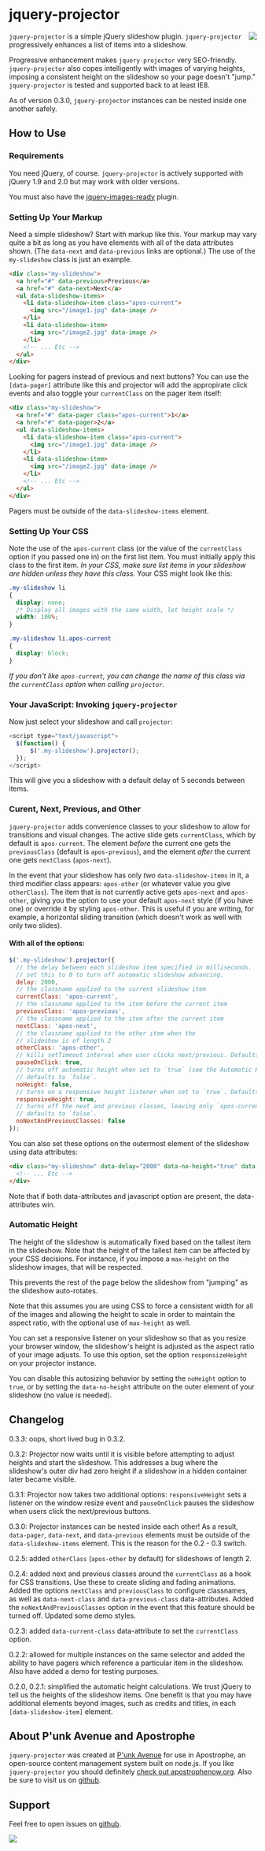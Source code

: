 # jquery-projector

<a href="http://apostrophenow.org/"><img src="https://raw.github.com/punkave/jquery-projector/master/logos/logo-box-madefor.png" align="right" /></a>

`jquery-projector` is a simple jQuery slideshow plugin. `jquery-projector` progressively enhances a list of items into a slideshow.

Progressive enhancement makes `jquery-projector` very SEO-friendly. `jquery-projector` also copes intelligently with images of varying heights, imposing a consistent height on the slideshow so your page doesn't "jump." `jquery-projector` is tested and supported back to at least IE8.

As of version 0.3.0, `jquery-projector` instances can be nested inside one another safely.

## How to Use

### Requirements

You need jQuery, of course. `jquery-projector` is actively supported with jQuery 1.9 and 2.0 but may work with older versions.

You must also have the [jquery-images-ready](http://github.com/punkave/jquery-images-ready) plugin.

### Setting Up Your Markup

Need a simple slideshow? Start with markup like this. Your markup may vary quite a bit as long as you have elements with all of the data attributes shown. (The `data-next` and `data-previous` links are optional.) The use of the `my-slideshow` class is just an example.

```html
<div class="my-slideshow">
  <a href="#" data-previous>Previous</a>
  <a href="#" data-next>Next</a>
  <ul data-slideshow-items>
    <li data-slideshow-item class="apos-current">
      <img src="/image1.jpg" data-image />
    </li>
    <li data-slideshow-item>
      <img src="/image2.jpg" data-image />
    </li>
    <!-- ... Etc -->
  </ul>
</div>
```

Looking for pagers instead of previous and next buttons? You can use the `[data-pager]` attribute like this and projector will add the appropirate click events and also toggle your `currentClass` on the pager item itself:

```html
<div class="my-slideshow">
  <a href="#" data-pager class="apos-current">1</a>
  <a href="#" data-pager>2</a>
  <ul data-slideshow-items>
    <li data-slideshow-item class="apos-current">
      <img src="/image1.jpg" data-image />
    </li>
    <li data-slideshow-item>
      <img src="/image2.jpg" data-image />
    </li>
    <!-- ... Etc -->
  </ul>
</div>
```

Pagers must be outside of the `data-slideshow-items` element.

### Setting Up Your CSS

Note the use of the `apos-current` class (or the value of the `currentClass` option if you passed one in)  on the first list item. You must initially apply this class to the first item. *In your CSS, make sure list items in your slideshow are hidden unless they have this class.* Your CSS might look like this:

```css
.my-slideshow li
{
  display: none;
  /* Display all images with the same width, let height scale */
  width: 100%;
}

.my-slideshow li.apos-current
{
  display: block;
}
```

*If you don't like `apos-current`, you can change the name of this class via the `currentClass` option when calling `projector`.*

### Your JavaScript: Invoking `jquery-projector`

Now just select your slideshow and call `projector`:

```javascript
<script type="text/javascript">
  $(function() {
      $('.my-slideshow').projector();
  });
</script>
```

This will give you a slideshow with a default delay of 5 seconds between items.

### Curent, Next, Previous, and Other

`jquery-projector` adds convenience classes to your slideshow to allow for transitions and visual changes. The active slide gets `currentClass`, which by default is `apos-current`. The element _before_ the current one gets the `previousClass` (default is `apos-previous`), and the element _after_ the current one gets `nextClass` (`apos-next`).

In the event that your slideshow has only _two_ `data-slideshow-items` in it, a third modifier class appears: `apos-other` (or whatever value you give `otherClass`). The item that is not currently active gets `apos-next` and `apos-other`, giving you the option to use your default `apos-next` style (if you have one) or override it by styling `apos-other`. This is useful if you are writing, for example, a horizontal sliding transition (which doesn't work as well with only two slides).

#### With all of the options:

```javascript
$('.my-slideshow').projector({
  // the delay between each slideshow item specified in milliseconds.
  // set this to 0 to turn off automatic slideshow advancing.
  delay: 2000,
  // the classname applied to the current slideshow item
  currentClass: 'apos-current',
  // the classname applied to the item before the current item
  previousClass: 'apos-previous',
  // the classname applied to the item after the current item
  nextClass: 'apos-next',
  // the classname applied to the other item when the
  // slideshow is of length 2
  otherClass: 'apos-other',
  // kills setTimeout interval when user clicks next/previous. Defaults to `false`
  pauseOnClick: true,
  // turns off automatic height when set to `true` (see the Automatic Height section below).
  // defaults to `false`.
  noHeight: false,
  // turns on a responsive height listener when set to `true`. Defaults to `false`
  responsiveHeight: true,
  // turns off the next and previous classes, leaving only `apos-current`.
  // defaults to `false`.
  noNextAndPreviousClasses: false
});
```

You can also set these options on the outermost element of the slideshow using data attributes:
```html
<div class="my-slideshow" data-delay="2000" data-no-height="true" data-current-class="my-current-class" data-next-class="my-next-class" data-previous-class="my-previous-class" data-other-class="my-other-class" data-no-next-and-previous-classes="false">
  <!-- ... Etc -->
</div>
```

Note that if both data-attributes and javascript option are present, the data-attributes win.

### Automatic Height

The height of the slideshow is automatically fixed based on the tallest item in the slideshow. Note that the height of the tallest item can be affected by your CSS decisions. For instance, if you impose a `max-height` on the slideshow images, that will be respected.

This prevents the rest of the page below the slideshow from "jumping" as the slideshow auto-rotates.

Note that this assumes you are using CSS to force a consistent width for all of the images and allowing the height to scale in order to maintain the aspect ratio, with the optional use of `max-height` as well.

You can set a responsive listener on your slideshow so that as you resize your browser window, the slideshow's height is adjusted as the aspect ratio of your image adjusts. To use this option, set the option `responsizeHeight` on your projector instance.

You can disable this autosizing behavior by setting the `noHeight` option to `true`, or by setting the `data-no-height` attribute on the outer element of your slideshow (no value is needed).

## Changelog

0.3.3: oops, short lived bug in 0.3.2.

0.3.2: Projector now waits until it is visible before attempting to adjust heights and start the slideshow. This addresses a bug where the slideshow's outer div had zero height if a slideshow in a hidden container later became visible.

0.3.1: Projector now takes two additional options: `responsiveHeight` sets a listener on the window resize event and `pauseOnClick` pauses the slideshow when users click the next/previous buttons. 

0.3.0: Projector instances can be nested inside each other! As a result, `data-pager`, `data-next`, and `data-previous` elements must be outside of the `data-slideshow-items` element. This is the reason for the 0.2 - 0.3 switch.

0.2.5: added `otherClass` (`apos-other` by default) for slideshows of length 2.

0.2.4: added next and previous classes around the `currentClass` as a hook for CSS transitions. Use these to create sliding and fading animations. Added the options `nextClass` and `previousClass` to configure classnames, as well as `data-next-class` and `data-previous-class` data-attributes. Added the `noNextAndPreviousClasses` option in the event that this feature should be turned off. Updated some demo styles.

0.2.3: added `data-current-class` data-attribute to set the `currentClass` option.

0.2.2: allowed for multiple instances on the same selector and added the ability to have pagers which reference a particular item in the slideshow. Also have added a demo for testing purposes.

0.2.0, 0.2.1: simplified the automatic height calculations. We trust jQuery to tell us the heights of the slideshow items. One benefit is that you may have additional elements beyond images, such as credits and titles, in each `[data-slideshow-item]` element.

## About P'unk Avenue and Apostrophe

`jquery-projector` was created at [P'unk Avenue](http://punkave.com) for use in Apostrophe, an open-source content management system built on node.js. If you like `jquery-projector` you should definitely [check out apostrophenow.org](http://apostrophenow.org). Also be sure to visit us on [github](http://github.com/punkave).

## Support

Feel free to open issues on [github](http://github.com/punkave/jquery-projector).


<a href="http://punkave.com/"><img src="https://raw.github.com/punkave/jquery-projector/master/logos/logo-box-builtby.png" /></a>
